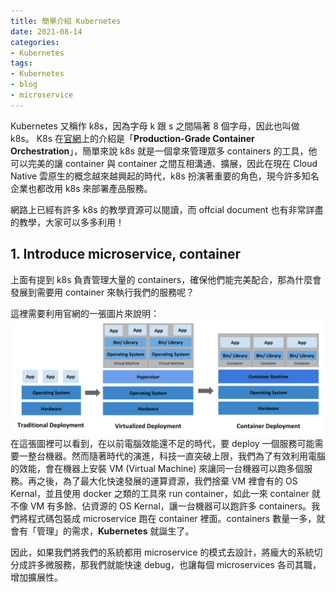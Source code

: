 ```yaml
---
title: 簡單介紹 Kubernetes
date: 2021-08-14
categories:
- Kubernetes
tags:
- Kubernetes
- blog
- microservice
---
```


Kubernetes 又稱作 k8s，因為字母 k 跟 s 之間隔著 8 個字母，因此也叫做 k8s。
K8s 在[官網](https://kubernetes.io/)上的介紹是「**Production-Grade Container Orchestration**」，簡單來說 k8s 就是一個拿來管理眾多 containers 的工具，他可以完美的讓 container 與 container 之間互相溝通、擴展，因此在現在 Cloud Native 雲原生的概念越來越興起的時代，k8s 扮演著重要的角色，現今許多知名企業也都改用 k8s 來部署產品服務。

網路上已經有許多 k8s 的教學資源可以閱讀，而 offcial document 也有非常詳盡的教學，大家可以多多利用！

## 1. Introduce microservice, container

上面有提到 k8s 負責管理大量的 containers，確保他們能完美配合，那為什麼會發展到需要用 container 來執行我們的服務呢？

這裡需要利用官網的一張圖片來說明：
![部署發展歷程](/assets/images/container_evolution.svg)
在這張圖裡可以看到，在以前電腦效能還不足的時代，要 deploy 一個服務可能需要一整台機器。然而隨著時代的演進，科技一直突破上限，我們為了有效利用電腦的效能，會在機器上安裝 VM (Virtual Machine) 來讓同一台機器可以跑多個服務。再之後，為了最大化快速發展的運算資源，我們捨棄 VM 裡會有的 OS Kernal，並且使用 docker 之類的工具來 run container，如此一來 container 就不像 VM 有多餘、佔資源的 OS Kernal，讓一台機器可以跑許多 containers。我們將程式碼包裝成 microservice 跑在 container 裡面。containers 數量一多，就會有「管理」的需求，**Kubernetes** 就誕生了。

因此，如果我們將我們的系統都用 microservice 的模式去設計，將龐大的系統切分成許多微服務，那我們就能快速 debug，也讓每個 microservices 各司其職，增加擴展性。
